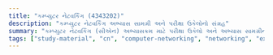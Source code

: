 ```yaml
---
title: "કમ્પ્યુટર નેટવર્કિંગ (4343202)"
description: "કમ્પ્યુટર નેટવર્કિંગ અભ્યાસ સામગ્રી અને પરીક્ષા ઉકેલોનો સંગ્રહ"
summary: "કમ્પ્યુટર નેટવર્કિંગ (સીએન) અભ્યાસક્રમ માટે પરીક્ષા ઉકેલો અને અભ્યાસ સામગ્રીનો વ્યાપક સંગ્રહ"
tags: ["study-material", "cn", "computer-networking", "networking", "exam-solutions", "4343202"]
---
```

